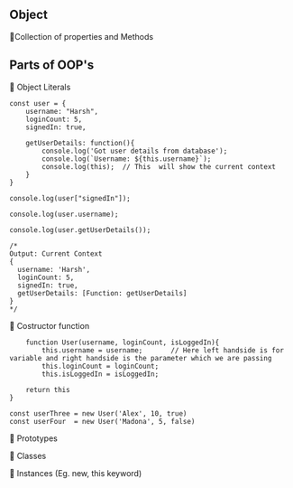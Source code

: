 ## Object
🔸Collection of properties and Methods

## Parts of OOP's
🔸 Object Literals

    const user = {
        username: "Harsh",
        loginCount: 5,
        signedIn: true,

        getUserDetails: function(){
            console.log('Got user details from database');
            console.log(`Username: ${this.username}`);   
            console.log(this);  // This  will show the current context 
        }
    }

    console.log(user["signedIn"]);

    console.log(user.username);

    console.log(user.getUserDetails());   

    /*
    Output: Current Context 
    {
      username: 'Harsh',
      loginCount: 5,
      signedIn: true,
      getUserDetails: [Function: getUserDetails]
    }
    */

🔸 Costructor function

        function User(username, loginCount, isLoggedIn){
            this.username = username;       // Here left handside is for variable and right handside is the parameter which we are passing 
            this.loginCount = loginCount;
            this.isLoggedIn = isLoggedIn;

        return this
    }

    const userThree = new User('Alex', 10, true)
    const userFour  = new User('Madona', 5, false)

🔸 Prototypes

🔸 Classes

🔸 Instances (Eg. new, this keyword)